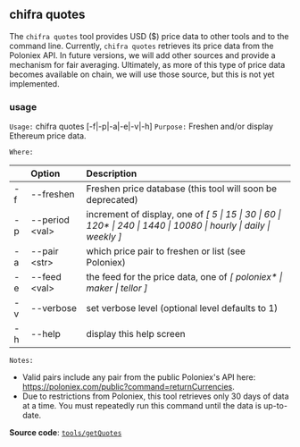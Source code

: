 ## chifra quotes

The `chifra quotes` tool provides USD ($) price data to other tools and to the command line. Currently, `chifra quotes` retrieves its price data from the Poloniex API. In future versions, we will add other sources and provide a mechanism for fair averaging. Ultimately, as more of this type of price data becomes available on chain, we will use those source, but this is not yet implemented.

### usage

`Usage:`    chifra quotes [-f|-p|-a|-e|-v|-h]
`Purpose:`  Freshen and/or display Ethereum price data.

`Where:`

| | Option | Description |
| :----- | :----- | :---------- |
| -f | --freshen | Freshen price database (this tool will soon be deprecated) |
| -p | --period &lt;val&gt; | increment of display, one of *[ 5 \| 15 \| 30 \| 60 \| 120\* \| 240 \| 1440 \| 10080 \| hourly \| daily \| weekly ]* |
| -a | --pair &lt;str&gt; | which price pair to freshen or list (see Poloniex) |
| -e | --feed &lt;val&gt; | the feed for the price data, one of *[ poloniex\* \| maker \| tellor ]* |
| -v | --verbose | set verbose level (optional level defaults to 1) |
| -h | --help | display this help screen |

`Notes:`

- Valid pairs include any pair from the public Poloniex's API here:
  https://poloniex.com/public?command=returnCurrencies.
- Due to restrictions from Poloniex, this tool retrieves only 30 days of data
  at a time. You must repeatedly run this command until the data is up-to-date.

**Source code**: [`tools/getQuotes`](https://github.com/TrueBlocks/trueblocks-core/tree/master/src/tools/getQuotes)

